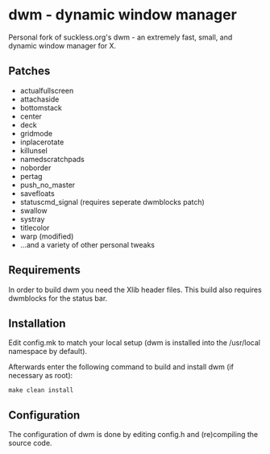 dwm - dynamic window manager
============================
Personal fork of suckless.org's dwm - an extremely fast, small, and dynamic window manager for X.


Patches
------------
* actualfullscreen
* attachaside
* bottomstack
* center
* deck
* gridmode
* inplacerotate
* killunsel
* namedscratchpads
* noborder
* pertag
* push_no_master
* savefloats
* statuscmd_signal (requires seperate dwmblocks patch)
* swallow
* systray
* titlecolor
* warp (modified)
* ...and a variety of other personal tweaks


Requirements
------------
In order to build dwm you need the Xlib header files.
This build also requires dwmblocks for the status bar.


Installation
------------
Edit config.mk to match your local setup (dwm is installed into
the /usr/local namespace by default).

Afterwards enter the following command to build and install dwm (if
necessary as root):

    make clean install


Configuration
-------------
The configuration of dwm is done by editing config.h and
(re)compiling the source code.
